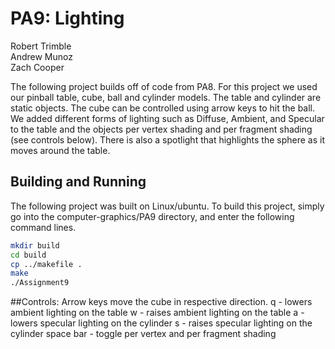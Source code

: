 # PA9: Lighting

Robert Trimble  
Andrew Munoz  
Zach Cooper  

The following project builds off of code from PA8. For this project we used our pinball table, cube, ball and cylinder models. 
The table and cylinder are static objects. The cube can be controlled using arrow keys to hit the ball. We added different forms of lighting
such as Diffuse, Ambient, and Specular to the table and the objects per vertex shading and per fragment shading (see controls below). There is also a spotlight that highlights the sphere as it moves around the table. 

## Building and Running
The following project was built on Linux/ubuntu. To build this project, 
simply go into the computer-graphics/PA9 directory, and enter the following command lines.

```bash
mkdir build
cd build
cp ../makefile .
make
./Assignment9
```

##Controls:
Arrow keys move the cube in respective direction.
q - lowers ambient lighting on the table
w - raises ambient lighting on the table
a - lowers specular lighting on the cylinder
s - raises specular lighting on the cylinder
space bar - toggle per vertex and per fragment shading

